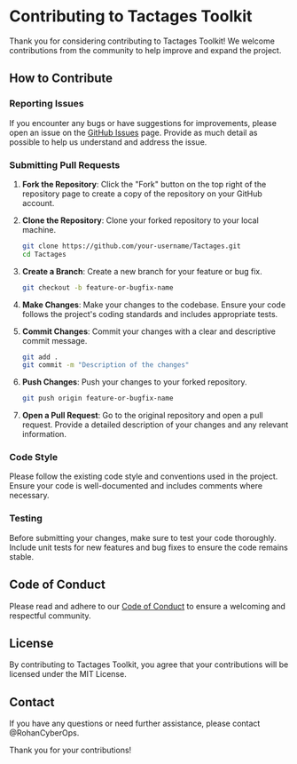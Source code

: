 
# Contributing to Tactages Toolkit

Thank you for considering contributing to Tactages Toolkit! We welcome contributions from the community to help improve and expand the project.

## How to Contribute

### Reporting Issues

If you encounter any bugs or have suggestions for improvements, please open an issue on the [GitHub Issues](https://github.com/RohanCyberOps/Tactages/issues) page. Provide as much detail as possible to help us understand and address the issue.

### Submitting Pull Requests

1. **Fork the Repository**: Click the "Fork" button on the top right of the repository page to create a copy of the repository on your GitHub account.

2. **Clone the Repository**: Clone your forked repository to your local machine.
    ```bash
    git clone https://github.com/your-username/Tactages.git
    cd Tactages
    ```

3. **Create a Branch**: Create a new branch for your feature or bug fix.
    ```bash
    git checkout -b feature-or-bugfix-name
    ```

4. **Make Changes**: Make your changes to the codebase. Ensure your code follows the project's coding standards and includes appropriate tests.

5. **Commit Changes**: Commit your changes with a clear and descriptive commit message.
    ```bash
    git add .
    git commit -m "Description of the changes"
    ```

6. **Push Changes**: Push your changes to your forked repository.
    ```bash
    git push origin feature-or-bugfix-name
    ```

7. **Open a Pull Request**: Go to the original repository and open a pull request. Provide a detailed description of your changes and any relevant information.

### Code Style

Please follow the existing code style and conventions used in the project. Ensure your code is well-documented and includes comments where necessary.

### Testing

Before submitting your changes, make sure to test your code thoroughly. Include unit tests for new features and bug fixes to ensure the code remains stable.

## Code of Conduct

Please read and adhere to our [Code of Conduct](CODE_OF_CONDUCT.md) to ensure a welcoming and respectful community.

## License

By contributing to Tactages Toolkit, you agree that your contributions will be licensed under the MIT License.

## Contact

If you have any questions or need further assistance, please contact @RohanCyberOps.

Thank you for your contributions!

